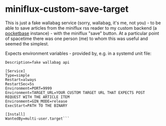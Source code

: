 # miniflux-custom-save-target

This is just a fake wallabag service (sorry, wallabag, it's me, not you) - to be able to save articles from the miniflux
rss reader to my custom backend (a [pocketbase](https://pocketbase.io/) instance) - with the miniflux "save" button. At a particular point of spacetime
there was one person (me) to whom this was useful and seemed the simplest.

Expects environment variables - provided by, e.g. in a systemd unit file:

```[Unit]
Description=fake wallabag api

[Service]
Type=simple
Restart=always
RestartSec=5s
Environment=PORT=9999
Environment=TARGET_URL=YOUR CUSTOM TARGET URL THAT EXPECTS POST REQUEST WITH THE ARTICLE ITEM
Environment=GIN_MODE=release
ExecStart=PATH TO THE BINARY

[Install]
WantedBy=multi-user.target```

